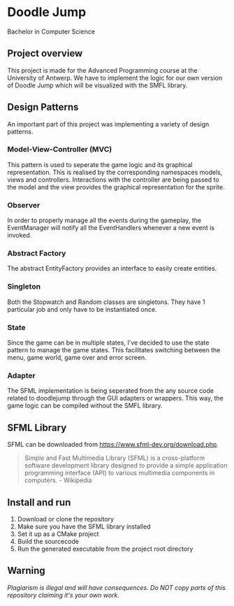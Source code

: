# Doodle Jump
Bachelor in Computer Science

## Project overview

This project is made for the Advanced Programming course at the University of Antwerp. We have to implement the logic for our own version of Doodle Jump which will be visualized with the SMFL library.

## Design Patterns

An important part of this project was implementing a variety of design patterns.

### Model-View-Controller (MVC)
This pattern is used to seperate the game logic and its graphical representation. This is realised by the corresponding namespaces models, views and controllers. Interactions with the controller are being passed to the model and the view provides the graphical representation for the sprite.

### Observer
In order to properly manage all the events during the gameplay, the EventManager will notify all the EventHandlers whenever a new event is invoked.

### Abstract Factory
The abstract EntityFactory provides an interface to easily create entities.

### Singleton
Both the Stopwatch and Random classes are singletons. They have 1 particular job and only have to be instantiated once.

### State
Since the game can be in multiple states, I've decided to use the state pattern to manage the game states. This facilitates switching between the menu, game world, game over and error screen.

### Adapter
The SFML implementation is being seperated from the any source code related to doodlejump through the GUI adapters or wrappers. This way, the game logic can be compiled without the SMFL library.

## SFML Library

SFML can be downloaded from https://www.sfml-dev.org/download.php.
> Simple and Fast Multimedia Library (SFML) is a cross-platform software development library designed to provide a simple application programming interface (API) to various multimedia components in computers. - Wikipedia

## Install and run

 1. Download or clone the repository
 2. Make sure you have the SFML library installed
 3. Set it up as a CMake project
 4. Build the sourcecode
 5. Run the generated executable from the project root directory

## Warning

*Plagiarism is illegal and will have consequences. Do NOT copy parts of this repository claiming it's your own work.*

